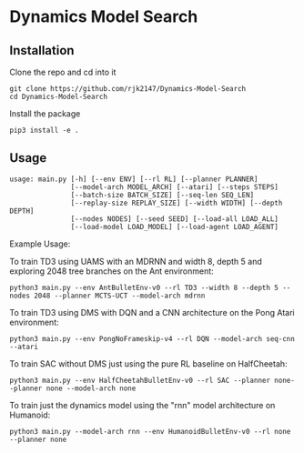 # Dynamics Model Search

## Installation
Clone the repo and cd into it
~~~
git clone https://github.com/rjk2147/Dynamics-Model-Search
cd Dynamics-Model-Search
~~~
Install the package
~~~
pip3 install -e .
~~~

## Usage

~~~~
usage: main.py [-h] [--env ENV] [--rl RL] [--planner PLANNER]
               [--model-arch MODEL_ARCH] [--atari] [--steps STEPS]
               [--batch-size BATCH_SIZE] [--seq-len SEQ_LEN]
               [--replay-size REPLAY_SIZE] [--width WIDTH] [--depth DEPTH]
               [--nodes NODES] [--seed SEED] [--load-all LOAD_ALL]
               [--load-model LOAD_MODEL] [--load-agent LOAD_AGENT]
~~~~

Example Usage:

To train TD3 using UAMS with an MDRNN and width 8, depth 5 and exploring 2048 tree branches on the Ant environment: 
~~~~
python3 main.py --env AntBulletEnv-v0 --rl TD3 --width 8 --depth 5 --nodes 2048 --planner MCTS-UCT --model-arch mdrnn
~~~~
To train TD3 using DMS with DQN and a CNN architecture on the Pong Atari environment: 
~~~~
python3 main.py --env PongNoFrameskip-v4 --rl DQN --model-arch seq-cnn --atari
~~~~
To train SAC without DMS just using the pure RL baseline on HalfCheetah:
~~~~
python3 main.py --env HalfCheetahBulletEnv-v0 --rl SAC --planner none--planner none --model-arch none
~~~~
To train just the dynamics model using the "rnn" model architecture on Humanoid:
~~~~
python3 main.py --model-arch rnn --env HumanoidBulletEnv-v0 --rl none --planner none 
~~~~
